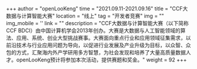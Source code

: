 +++
author = "openLooKeng"
time = "2021.09.11-2021.09.16" 
title = "CCF大数据与计算智能大赛" 
location = "线上" 
tag = "开发者竞赛"
img = "" 
img_mobile = ''
link = ""
description = "CCF大数据与计算智能大赛（以下简称CCF BDCI）由中国计算机学会2013年创办。大赛是大数据与人工智能领域的算法、应用、系统、创业大型挑战赛事。大赛面向重点行业和应用领域征集需求，以前沿技术与行业应用问题为导向，以促进行业发展及产业升级为目标，以众智、众包的方式，汇聚海内外产学研用多方智慧，为社会发现和培养了大量高质量数据人才。openLooKeng预计将参加本次活动，提供赛题和奖金。"
weight = 92
+++
